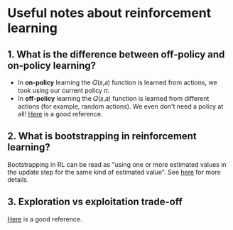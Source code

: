 # Useful notes about reinforcement learning

## 1. What is the difference between off-policy and on-policy learning?
- In **on-policy** learning the 𝑄(𝑠,𝑎) function is learned from actions, we took using our current policy 𝜋.
- In **off-policy** learning the 𝑄(𝑠,𝑎) function is learned from different actions (for example, random actions). We even don't need a policy at all!
[Here](https://stats.stackexchange.com/questions/184657/what-is-the-difference-between-off-policy-and-on-policy-learning) is a good reference.

## 2. What is bootstrapping in reinforcement learning?
Bootstrapping in RL can be read as "using one or more estimated values in the update step for the same kind of estimated value". See [here](https://datascience.stackexchange.com/questions/26938/what-exactly-is-bootstrapping-in-reinforcement-learning) for more details.

## 3. Exploration vs exploitation trade-off
[Here](https://towardsdatascience.com/exploration-in-reinforcement-learning-e59ec7eeaa75) is a good reference.
